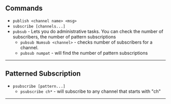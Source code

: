 ## Commands
- `publish <channel name> <msg>`
- `subscribe [channels...]`
- `pubsub` - Lets you do administrative tasks. You can check the number of subscribers, the number of pattern subscriptions
  - `pubsub Numsub <channel>` - checks number of subscribers for a channel.
  - `pubsub numpat` - will find the number of pattern subscriptions
---

## Patterned  Subscription
- `psubscribe [pattern...]`
  - `psubscribe ch*` - will subscribe to any channel that starts with "ch"
---